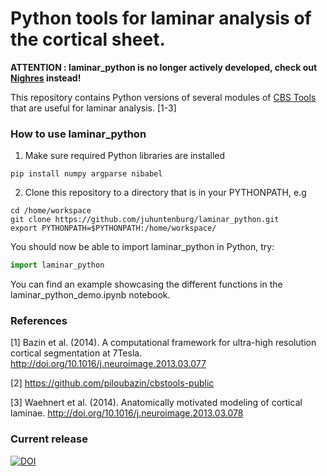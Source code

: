 # Python tools for laminar analysis of the cortical sheet.

**ATTENTION : laminar_python is no longer actively developed, check out [Nighres](https://github.com/nighres/nighres) instead!**

This repository contains Python versions of several modules of [CBS Tools](https://www.nitrc.org/projects/cbs-tools/) that are useful for laminar
analysis. [1-3]


### How to use laminar_python

1. Make sure required Python libraries are installed

```
pip install numpy argparse nibabel
```

2. Clone this repository to a directory that is in your PYTHONPATH, e.g

```
cd /home/workspace
git clone https://github.com/juhuntenburg/laminar_python.git
export PYTHONPATH=$PYTHONPATH:/home/workspace/
```

You should now be able to import laminar_python in Python, try:
```python
import laminar_python
```

You can find an example showcasing the different functions in the laminar_python_demo.ipynb notebook.


### References

[1] Bazin et al. (2014). A computational framework for ultra-high resolution cortical segmentation at 7Tesla. http://doi.org/10.1016/j.neuroimage.2013.03.077

[2] https://github.com/piloubazin/cbstools-public

[3] Waehnert et al. (2014). Anatomically motivated modeling of cortical
laminae. http://doi.org/10.1016/j.neuroimage.2013.03.078


### Current release

[![DOI](https://zenodo.org/badge/61796663.svg)](https://zenodo.org/badge/latestdoi/61796663)
